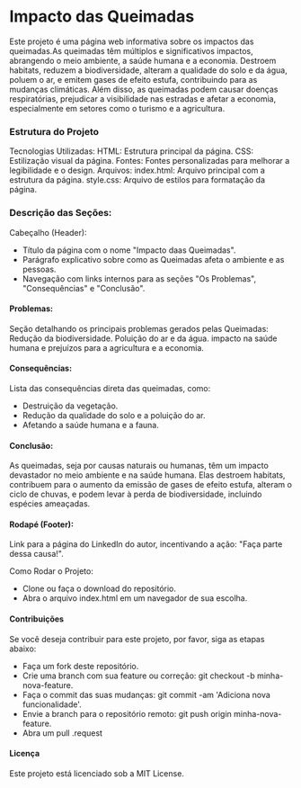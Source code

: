 # Impacto das Queimadas
Este projeto é uma página web informativa sobre os impactos das queimadas.As queimadas têm múltiplos e significativos impactos, abrangendo o meio ambiente, a saúde humana e a economia. Destroem habitats, reduzem a biodiversidade, alteram a qualidade do solo e da água, poluem o ar, e emitem gases de efeito estufa, contribuindo para as mudanças climáticas. Além disso, as queimadas podem causar doenças respiratórias, prejudicar a visibilidade nas estradas e afetar a economia, especialmente em setores como o turismo e a agricultura. 


### Estrutura do Projeto
Tecnologias Utilizadas:
HTML: Estrutura principal da página.
CSS: Estilização visual da página.
Fontes: Fontes personalizadas para melhorar a legibilidade e o design.
Arquivos:
index.html: Arquivo principal com a estrutura da página.
style.css: Arquivo de estilos para formatação da página.

### Descrição das Seções:
Cabeçalho (Header):
* Título da página com o nome "Impacto daas Queimadas".
* Parágrafo explicativo sobre como as Queimadas afeta o ambiente e as pessoas.
* Navegação com links internos para as seções "Os Problemas", "Consequências" e "Conclusão".

#### Problemas:

Seção detalhando os principais problemas gerados pelas Queimadas:
Redução da biodiversidade.
Poluição do ar e da água.
impacto na saúde humana e prejuízos para a agricultura e a economia.

#### Consequências:

Lista das consequências direta das queimadas, como:
* Destruição da vegetação.
* Redução da qualidade do solo e a poluição do ar.
* Afetando a saúde humana e a fauna.

#### Conclusão:

As queimadas, seja por causas naturais ou humanas, têm um impacto devastador no meio ambiente e na saúde humana. Elas destroem habitats, contribuem para o aumento da emissão de gases de efeito estufa, alteram o ciclo de chuvas, e podem levar à perda de biodiversidade, incluindo espécies ameaçadas. 

#### Rodapé (Footer):

Link para a página do LinkedIn do autor, incentivando a ação: "Faça parte dessa causa!".

Como Rodar o Projeto:
* Clone ou faça o download do repositório.
* Abra o arquivo index.html em um navegador de sua escolha.

#### Contribuições
Se você deseja contribuir para este projeto, por favor, siga as etapas abaixo:
* Faça um fork deste repositório.
* Crie uma branch com sua feature ou correção: git checkout -b minha-nova-feature.
* Faça o commit das suas mudanças: git commit -am 'Adiciona nova funcionalidade'.
* Envie a branch para o repositório remoto: git push origin minha-nova-feature.
* Abra um pull .request

#### Licença
Este projeto está licenciado sob a MIT License.
